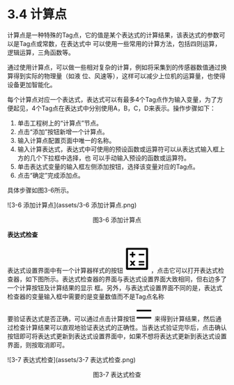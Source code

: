 # 3.4 计算点

计算点是一种特殊的Tag点，它的值是某个表达式的计算结果，该表达式的参数可以是Tag点或常数，在表达式中 可以使用一些常用的计算方法，包括四则运算，逻辑运算，三角函数等。 

通过使用计算点，可以做一些相对复杂的计算，例如将采集到的传感器数值通过换算得到实际的物理量（如液 位、风速等），这样可以减少上位机的运算量，也使得设备更加智能化。 

每个计算点对应一个表达式，表达式可以有最多4个Tag点作为输入变量，为了方便起见，4个Tag点在表达式中分别使用A，B，C，D来表示。操作步骤如下： 

1. 单击工程树上的“计算点”节点。 
2. 点击“添加”按钮新增一个计算点。 
3. 输入计算点配置页面中唯一的名称。 
4. 输入计算表达式，表达式中可使用的预设函数或运算符可以从表达式输入框上方的几个下拉框中选择，也 可以手动输入预设的函数或运算符。 
5. 单击表达式变量的输入框左侧添加按钮，选择该变量对应的Tag点。 
6. 点击“确定”完成添加点。 

具体步骤如图3-6所示。

![3-6 添加计算点](assets/3-6 添加计算点.png)

<center>图3-6 添加计算点</center>



**表达式检查**

表达式设置界面中有一个计算器样式的按钮![calculator](assets/calculator.png)，点击它可以打开表达式检查器，如下图所示。表达式检查器的界面与表达式设置界面大致相同，但右边多了一个计算按钮及计算结果的显示 框。另外，与表达式设置界面不同的是，表达式检查器的变量输入框中需要的是变量数值而不是Tag点名称

要验证表达式是否正确，可以通过点击计算按钮![dengyu](assets/dengyu.png) 来得到计算结果，然后通过检查计算结果可以直观地验证表达式的正确性。当表达式验证完毕后，点击确认按钮即可将表达式更新到表达式设置界面中，如果不想将表达式更新到表达式设置界面，则按取消即可。

![3-7 表达式检查](assets/3-7 表达式检查.png)

<center>图3-7 表达式检查</center>

